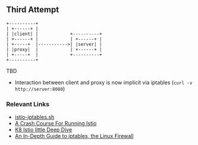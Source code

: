 ## Third Attempt

```
+----------+
| +------+ |
| |client| |            +----------+
| +------+ |            | +------+ |
| +-----+  |----------->| |server| |
| |proxy|  |            | +------+ |
| +-----+  |            +----------+
+----------+
```

TBD

* Interaction between client and proxy is now implicit via iptables (`curl -v http://server:8080`)

### Relevant Links

* [istio-iptables.sh](https://github.com/istio/istio/blob/master/tools/deb/istio-iptables.sh)
* [A Crash Course For Running Istio](https://medium.com/namely-labs/a-crash-course-for-running-istio-1c6125930715)
* [K8 Istio little Deep Dive](https://hackernoon.com/k8-istio-deep-dive-c0773a204e82)
* [An In-Depth Guide to iptables, the Linux Firewall](https://www.booleanworld.com/depth-guide-iptables-linux-firewall/)
